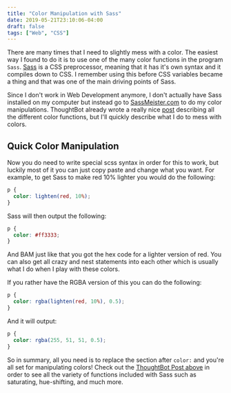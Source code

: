 ```yaml
---
title: "Color Manipulation with Sass"
date: 2019-05-21T23:10:06-04:00
draft: false
tags: ["Web", "CSS"]
---
```


There are many times that I need to slightly mess with a color. The easiest way I found to do it is to use one of the many color functions in the program `Sass`. [Sass](https://sass-lang.com/) is a CSS preprocessor, meaning that it has it's own syntax and it compiles down to CSS. I remember using this before CSS variables became a thing and that was one of the main driving points of Sass.

Since I don't work in Web Development anymore, I don't actually have Sass installed on my computer but instead go to [SassMeister.com](https://www.sassmeister.com/) to do my color manipulations. ThoughtBot already wrote a really nice [post](https://thoughtbot.com/blog/controlling-color-with-sass-color-functions) describing all the different color functions, but I'll quickly describe what I do to mess with colors.

## Quick Color Manipulation

Now you do need to write special scss syntax in order for this to work, but luckily most of it you can just copy paste and change what you want. For example, to get Sass to make red 10% lighter you would do the following:

```scss
p {
  color: lighten(red, 10%);
}
```

Sass will then output the following:

```css
p {
  color: #ff3333;
}
```

And BAM just like that you got the hex code for a lighter version of red. You can also get all crazy and nest statements into each other which is usually what I do when I play with these colors.

If you rather have the RGBA version of this you can do the following:

```scss
p {
  color: rgba(lighten(red, 10%), 0.5);
}
```

And it will output:

```css
p {
  color: rgba(255, 51, 51, 0.5);
}
```

So in summary, all you need is to replace the section after `color:` and you're all set for manipulating colors! Check out the [ThoughtBot Post above](https://thoughtbot.com/blog/controlling-color-with-sass-color-functions) in order to see all the variety of functions included with Sass such as saturating, hue-shifting, and much more.